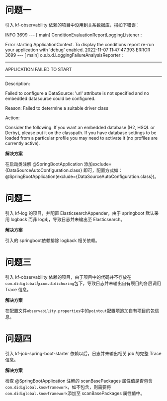# 问题一

引入 kf-observability 依赖的项目中没用到关系数据库，报如下错误：

 INFO 3699 --- [           main] ConditionEvaluationReportLoggingListener : 

Error starting ApplicationContext. To display the conditions report re-run your application with 'debug' enabled.
2022-11-07 11:47:47.393 ERROR 3699 --- [           main] o.s.b.d.LoggingFailureAnalysisReporter   : 

***************************
APPLICATION FAILED TO START
***************************

Description:

Failed to configure a DataSource: 'url' attribute is not specified and no embedded datasource could be configured.

Reason: Failed to determine a suitable driver class


Action:

Consider the following:
	If you want an embedded database (H2, HSQL or Derby), please put it on the classpath.
	If you have database settings to be loaded from a particular profile you may need to activate it (no profiles are currently active).

**解决方案**

在启动类注解 @SpringBootApplication 添加exclude={DataSourceAutoConfiguration.class} 即可，配置方式如：@SpringBootApplication(exclude={DataSourceAutoConfiguration.class})。

# 问题二

引入 kf-log 的项目，并配置 ElasticsearchAppender，由于 springboot 默认采用 logback 而非 log4j，导致日志并未输出至 Elasticsearch。

**解决方案**

引入的 springboot依赖排除 logback 相关依赖。

# 问题三

引入 kf-observability 依赖的项目，由于项目中的代码并不存放在`com.didiglobal`与`com.didichuxing`包下，导致日志并未输出自有项目的各层调用 Trace 信息。

**解决方案**

在配置文件`observability.properties`中的`pointcut`配置项追加自有项目的包信息。

# 问题四

引入 kf-job-spring-boot-starter 依赖以后，日志并未输出相关 job 的完整 Trace 信息。

**解决方案**

检查 @SpringBootApplication 注解的 scanBasePackages 属性值是否包含`com.didiglobal.knowframework`，如不包含，则需要将`com.didiglobal.knowframework`添加至 scanBasePackages 属性值中。



